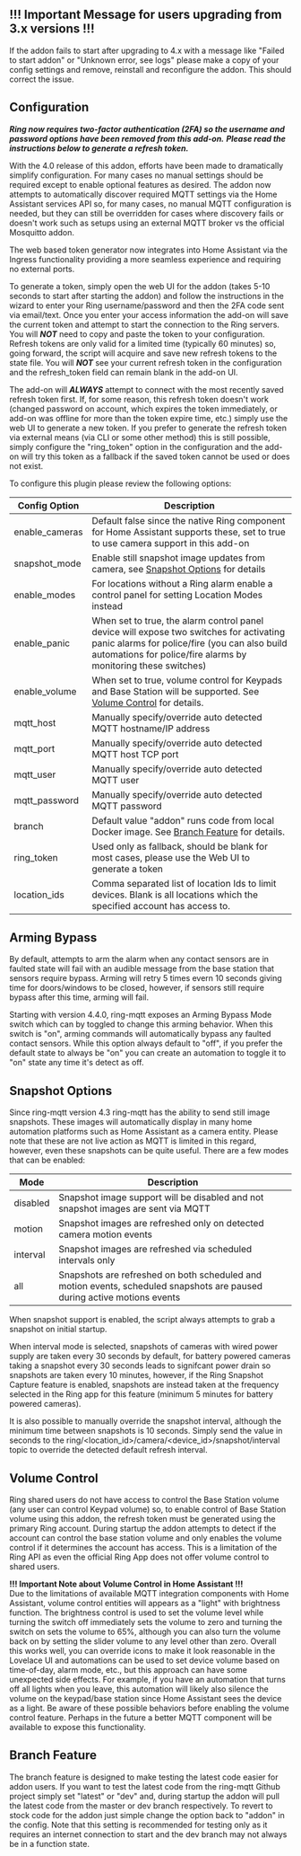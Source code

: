 ## !!! Important Message for users upgrading from 3.x versions !!!
If the addon fails to start after upgrading to 4.x with a message like "Failed to start addon" or "Unknown error, see logs" please make a copy of your config settings and remove, reinstall and reconfigure the addon.  This should correct the issue.

## Configuration
***Ring now requires two-factor authentication (2FA) so the username and password options have been removed from this add-on.***
***Please read the instructions below to generate a refresh token.***

With the 4.0 release of this addon, efforts have been made to dramatically simplify configuration.  For many cases no manual settings should be required except to enable optional features as desired.  The addon now attempts to automatically discover required MQTT settings via the Home Assistant services API so, for many cases, no manual MQTT configuration is needed, but they can still be overridden for cases where discovery fails or doesn't work such as setups using an external MQTT broker vs the official Mosquitto addon.

The web based token generator now integrates into Home Assistant via the Ingress functionality providing a more seamless experience and requiring no external ports.

To generate a token, simply open the web UI for the addon (takes 5-10 seconds to start after starting the addon) and follow the instructions in the wizard to enter your Ring username/password and then the 2FA code sent via email/text.  Once you enter your access information the add-on will save the current token and attempt to start the connection to the Ring servers.  You will ***NOT*** need to copy and paste the token to your configuration.  Refresh tokens are only valid for a limited time (typically 60 minutes) so, going forward, the script will acquire and save new refresh tokens to the state file.  You will ***NOT*** see your current refresh token in the configuration and the refresh_token field can remain blank in the add-on UI.

The add-on will ***ALWAYS*** attempt to connect with the most recently saved refresh token first.  If, for some reason, this refresh token doesn't work (changed password on account, which expires the token immediately, or add-on was offline for more than the token expire time, etc.) simply use the web UI to generate a new token.  If you prefer to generate the refresh token via external means (via CLI or some other method) this is still possible, simply configure the "ring_token" option in the configuration and the add-on will try this token as a fallback if the saved token cannot be used or does not exist.

To configure this plugin please review the following options:

| Config Option | Description |
| --- | --- |
| enable_cameras | Default false since the native Ring component for Home Assistant supports these, set to true to use camera support in this add-on |
| snapshot_mode | Enable still snapshot image updates from camera, see [Snapshot Options](#snapshot-options) for details | 'disabled' |
| enable_modes | For locations without a Ring alarm enable a control panel for setting Location Modes instead |
| enable_panic | When set to true, the alarm control panel device will expose two switches for activating panic alarms for police/fire (you can also build automations for police/fire alarms by monitoring these switches)  |
| enable_volume | When set to true, volume control for Keypads and Base Station will be supported.  See [Volume Control](#volume-control) for details. |
| mqtt_host | Manually specify/override auto detected MQTT hostname/IP address |
| mqtt_port | Manually specify/override auto detected MQTT host TCP port |
| mqtt_user | Manually specify/override auto detected MQTT user |
| mqtt_password | Manually specify/override auto detected MQTT password |
| branch | Default value "addon" runs code from local Docker image.  See [Branch Feature](#branch-feature) for details. |
| ring_token | Used only as fallback, should be blank for most cases, please use the Web UI to generate a token |
| location_ids | Comma separated list of location Ids to limit devices.  Blank is all locations which the specified account has access to. |

## Arming Bypass
By default, attempts to arm the alarm when any contact sensors are in faulted state will fail with an audible message from the base station that sensors require bypass. Arming will retry 5 times evern 10 seconds giving time for doors/windows to be closed, however, if sensors still require bypass after this time, arming will fail.

Starting with version 4.4.0, ring-mqtt exposes an Arming Bypass Mode switch which can by toggled to change this arming behavior. When this switch is "on", arming commands will automatically bypass any faulted contact sensors. While this option always default to "off", if you prefer the default state to always be "on" you can create an automation to toggle it to "on" state any time it's detect as off.

## Snapshot Options
Since ring-mqtt version 4.3 ring-mqtt has the ability to send still image snapshots.  These images will automatically display in many home automation platforms such as Home Assistant as a camera entity.  Please note that these are not live action as MQTT is limited in this regard, however, even these snapshots can be quite useful.  There are a few modes that can be enabled:

| Mode | Description |
| --- | --- |
| disabled | Snapshot image support will be disabled and not snapshot images are sent via MQTT |
| motion | Snapshot images are refreshed only on detected camera motion events |
| interval | Snapshot images are refreshed via scheduled intervals only |
| all | Snapshots are refreshed on both scheduled and motion events, scheduled snapshots are paused during active motions events |

When snapshot support is enabled, the script always attempts to grab a snapshot on initial startup.

When interval mode is selected, snapshots of cameras with wired power supply are taken every 30 seconds by default, for battery powered cameras taking a snapshot every 30 seconds leads to signifcant power drain so snapshots are taken every 10 minutes, however, if the Ring Snapshot Capture feature is enabled, snapshots are instead taken at the frequency selected in the Ring app for this feature (minimum 5 minutes for battery powered cameras).

It is also possible to manually override the snapshot interval, although the minimum time between snapshots is 10 seconds.  Simply send the value in seconds to the ring/<location_id>/camera/<device_id>/snapshot/interval topic to override the detected default refresh interval.

## Volume Control
Ring shared users do not have access to control the Base Station volume (any user can control Keypad volume) so, to enable control of Base Station volume using this addon, the refresh token must be generated using the primary Ring account. During startup the addon attempts to detect if the account can control the base station volume and only enables the volume control if it determines the account has access. This is a limitation of the Ring API as even the official Ring App does not offer volume control to shared users.

**!!! Important Note about Volume Control in Home Assistant !!!**\
Due to the limitations of available MQTT integration components with Home Assistant, volume control entities will appears as a "light" with brightness function. The brightness control is used to set the volume level while turning the switch off immediately sets the volume to zero and turning the switch on sets the volume to 65%, although you can also turn the volume back on by setting the slider volume to any level other than zero. Overall this works well, you can override icons to make it look reasonable in the Lovelace UI and automations can be used to set device volume based on time-of-day, alarm mode, etc., but this approach can have some unexpected side effects. For example, if you have an automation that turns off all lights when you leave, this automation will likely also silence the volume on the keypad/base station since Home Assistant sees the device as a light. Be aware of these possible behaviors before enabling the volume control feature.  Perhaps in the future a better MQTT component will be available to expose this functionality.

## Branch Feature
The branch feature is designed to make testing the latest code easier for addon users. If you want to test the latest code from the ring-mqtt Github project simply set "latest" or "dev" and, during startup the addon will pull the latest code from the master or dev branch respectively.  To revert to stock code for the addon just simple change the option back to "addon" in the config.  Note that this setting is recommended for testing only as it requires an internet connection to start and the dev branch may not always be in a function state.
